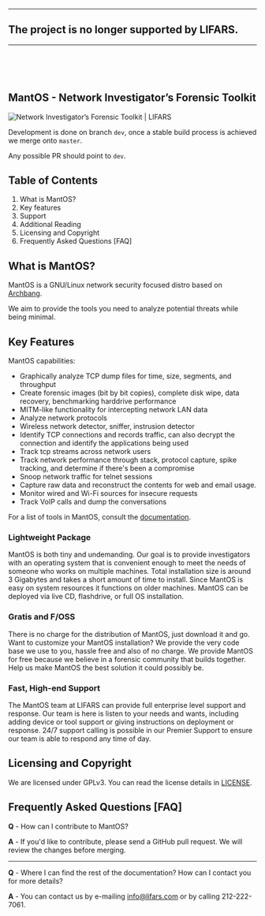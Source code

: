 <hr>
<h2> The project is no longer supported by LIFARS. </h2> 
<hr>
<br/><br/><br/>

## MantOS - Network Investigator’s Forensic Toolkit

![Network Investigator’s Forensic Toolkit | LIFARS](http://i1.wp.com/lifars.com/wp-content/uploads/2016/02/MantOS.gif?fit=1000%2C333)

Development is done on branch `dev`, once a stable build process is achieved we
merge onto `master`.

Any possible PR should point to `dev`.

## Table of Contents

1.  What is MantOS?
2.  Key features
3.  Support
4.  Additional Reading
5.  Licensing and Copyright
6.  Frequently Asked Questions [FAQ]

## What is MantOS?

MantOS is a GNU/Linux network security focused distro based on [Archbang](https://github.com/mrgreen3/archbang). 

We aim to provide the tools you need to analyze potential threats while being minimal.

## Key Features

MantOS capabilities:

* Graphically analyze TCP dump files for time, size, segments, and throughput
* Create forensic images (bit by bit copies), complete disk wipe, data recovery, benchmarking harddrive performance
* MITM-like functionality for intercepting network LAN data
* Analyze network protocols
* Wireless network detector, sniffer, instrusion detector
* Identify TCP connections and records traffic, can also decrypt the connection and identify the applications being used
* Track tcp streams across network users
* Track network performance through stack, protocol capture, spike tracking, and determine if there's been a compromise
* Snoop network traffic for telnet sessions
* Capture raw data and reconstruct the contents for web and email usage.
* Monitor wired and Wi-Fi sources for insecure requests
* Track VoIP calls and dump the conversations

For a list of tools in MantOS, consult the [documentation](https://github.com/Lifars/MantOS/blob/master/airootfs/etc/MantOSdocumentation.txt).

### Lightweight Package

MantOS is both tiny and undemanding. Our goal is to provide investigators with an operating system that is convenient enough to meet the needs of someone who works on multiple machines. Total installation size is around 3 Gigabytes and takes a short amount of time to install. Since MantOS is easy on system resources it functions on older machines. MantOS can be deployed via live CD, flashdrive, or full OS installation.

### Gratis and F/OSS

There is no charge for the distribution of MantOS, just download it and go. Want to customize your MantOS installation? We provide the very code base we use to you, hassle free and also of no charge. We provide MantOS for free because we believe in a forensic community that builds together. Help us make MantOS the best solution it could possibly be.

### Fast, High-end Support

The MantOS team at LIFARS can provide full enterprise level support and response. Our team is here is listen to your needs and wants, including adding device or tool support or giving instructions on deployment or response. 24/7 support calling is possible in our Premier Support to ensure our team is able to respond any time of day.

## [](https://github.com/google/rekall#licensing-and-copyright)Licensing and Copyright

We are licensed under GPLv3. You can read the license details in [LICENSE](https://github.com/Lifars/MantOS/blob/master/LICENSE).

## [](https://github.com/offensive-security/kali-nethunter#frequently-asked-questions)Frequently Asked Questions [FAQ]

**Q** - How can I contribute to MantOS? 

**A** - If you'd like to contribute, please send a GitHub pull request. We will review the changes before merging.

* * *

**Q** - Where I can find the rest of the documentation? How can I contact you for more details?

**A** - You can contact us by e-mailing info@lifars.com or by calling 212-222-7061.



